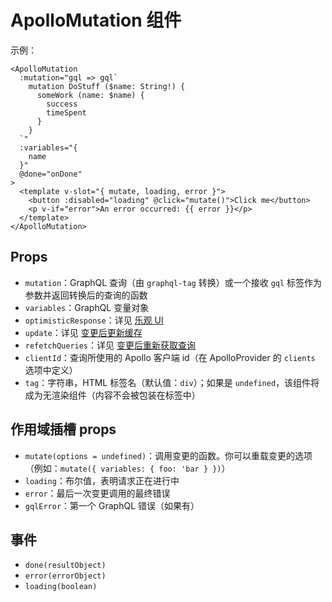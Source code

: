 # ApolloMutation 组件

示例：

```vue
<ApolloMutation
  :mutation="gql => gql`
    mutation DoStuff ($name: String!) {
      someWork (name: $name) {
        success
        timeSpent
      }
    }
  `"
  :variables="{
    name
  }"
  @done="onDone"
>
  <template v-slot="{ mutate, loading, error }">
    <button :disabled="loading" @click="mutate()">Click me</button>
    <p v-if="error">An error occurred: {{ error }}</p>
  </template>
</ApolloMutation>
```

## Props

- `mutation`：GraphQL 查询（由 `graphql-tag` 转换）或一个接收 `gql` 标签作为参数并返回转换后的查询的函数
- `variables`：GraphQL 变量对象
- `optimisticResponse`：详见 [乐观 UI](https://www.apollographql.com/docs/react/performance/optimistic-ui/)
- `update`：详见 [变更后更新缓存](https://www.apollographql.com/docs/react/data/mutations/#updating-the-cache-after-a-mutation)
- `refetchQueries`：详见 [变更后重新获取查询](https://www.apollographql.com/docs/react/caching/advanced-topics/#updating-after-a-mutation)
- `clientId`：查询所使用的 Apollo 客户端 id（在 ApolloProvider 的 `clients` 选项中定义）
- `tag`：字符串，HTML 标签名（默认值：`div`）；如果是 `undefined`，该组件将成为无渲染组件（内容不会被包装在标签中）

## 作用域插槽 props

- `mutate(options = undefined)`：调用变更的函数。你可以重载变更的选项（例如：`mutate({ variables: { foo: 'bar } })`）
- `loading`：布尔值，表明请求正在进行中
- `error`：最后一次变更调用的最终错误
- `gqlError`：第一个 GraphQL 错误（如果有）

## 事件

- `done(resultObject)`
- `error(errorObject)`
- `loading(boolean)`
